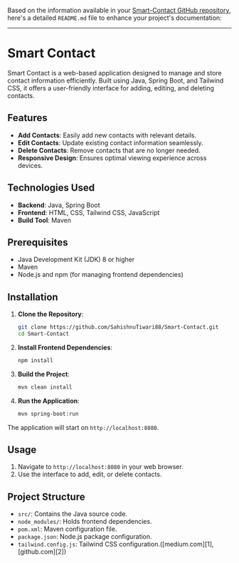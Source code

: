 Based on the information available in your [Smart-Contact GitHub repository](https://github.com/SahishnuTiwari88/Smart-Contact), here's a detailed `README.md` file to enhance your project's documentation:

---

# Smart Contact

Smart Contact is a web-based application designed to manage and store contact information efficiently. Built using Java, Spring Boot, and Tailwind CSS, it offers a user-friendly interface for adding, editing, and deleting contacts.

## Features

* **Add Contacts**: Easily add new contacts with relevant details.
* **Edit Contacts**: Update existing contact information seamlessly.
* **Delete Contacts**: Remove contacts that are no longer needed.
* **Responsive Design**: Ensures optimal viewing experience across devices.

## Technologies Used

* **Backend**: Java, Spring Boot
* **Frontend**: HTML, CSS, Tailwind CSS, JavaScript
* **Build Tool**: Maven

## Prerequisites

* Java Development Kit (JDK) 8 or higher
* Maven
* Node.js and npm (for managing frontend dependencies)

## Installation

1. **Clone the Repository**:

   ```bash
   git clone https://github.com/SahishnuTiwari88/Smart-Contact.git
   cd Smart-Contact
   ```



2. **Install Frontend Dependencies**:

   ```bash
   npm install
   ```



3. **Build the Project**:

   ```bash
   mvn clean install
   ```



4. **Run the Application**:

   ```bash
   mvn spring-boot:run
   ```



The application will start on `http://localhost:8080`.

## Usage

1. Navigate to `http://localhost:8080` in your web browser.
2. Use the interface to add, edit, or delete contacts.

## Project Structure

* `src/`: Contains the Java source code.
* `node_modules/`: Holds frontend dependencies.
* `pom.xml`: Maven configuration file.
* `package.json`: Node.js package configuration.
* `tailwind.config.js`: Tailwind CSS configuration.([medium.com][1], [github.com][2])


